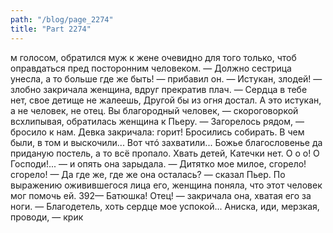 ```yaml
---
path: "/blog/page_2274"
title: "Part 2274"
---
```


м голосом, обратился муж к жене очевидно для того только, чтоб оправдаться пред посторонним человеком. — Должно сестрица унесла, а то больше где же быть! — прибавил он.
— Истукан, злодей! — злобно закричала женщина, вдруг прекратив плач. — Сердца в тебе нет, свое детище не жалеешь, Другой бы из огня достал. А это истукан, а не человек, не отец. Вы благородный человек, — скороговоркой всхлипывая, обратилась женщина к Пьеру. — Загорелось рядом, — бросило к нам. Девка закричала: горит! Бросились собирать. В чем были, в том и выскочили... Вот чтó захватили... Божье благословенье да приданую постель, а то всё пропало. Хвать детей, Катечки нет. О о о! О Господи!... — и опять она зарыдала. — Дитятко мое милое, сгорело! сгорело!
— Да где же, где же она осталась? — сказал Пьер. По выражению оживившегося лица его, женщина поняла, что этот человек мог помочь ей.
392— Батюшка! Отец! — закричала она, хватая его за ноги. — Благодетель, хоть сердце мое успокой... Аниска, иди, мерзкая, проводи, — крик
